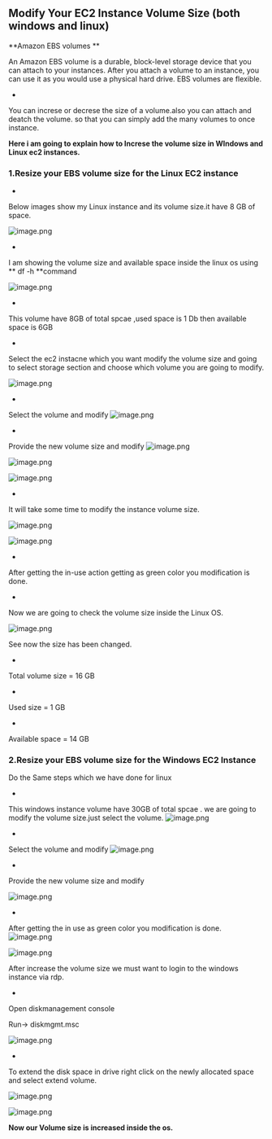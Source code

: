 ## Modify Your EC2 Instance Volume Size (both windows and linux)

**Amazon EBS volumes
**


> 
An Amazon EBS volume is a durable, block-level storage device that you can attach to your instances. After you attach a volume to an instance, you can use it as you would use a physical hard drive. EBS volumes are flexible. 


- 
You can increse or decrese the size of a volume.also you can attach and deatch the volume. so that you can simply add the many volumes to once instance.

**Here i am going to explain how to Increse the volume size in WIndows and Linux ec2 instances.**

### 1.Resize your EBS volume size for the Linux EC2 instance



- 
Below images show my Linux instance and its volume size.it have 8 GB of space.

![image.png](https://cdn.hashnode.com/res/hashnode/image/upload/v1630742456512/1fuspJ0zJ.png)


- 
I am showing the volume size and available space inside the linux os using ** df -h **command

![image.png](https://cdn.hashnode.com/res/hashnode/image/upload/v1630742517655/SoR9YmXKu.png)


- 
This volume have 8GB of total spcae ,used space is 1 Db then available space is 6GB


- 
Select the ec2 instacne which you want modify the volume size and going to select storage section and choose which volume you are going to modify.

![image.png](https://cdn.hashnode.com/res/hashnode/image/upload/v1630768196566/y-8ZBc3Ff.png)

- 
Select the volume and modify
![image.png](https://cdn.hashnode.com/res/hashnode/image/upload/v1630742562566/yJlgzxQlz.png)


- 
Provide the new volume size and modify
![image.png](https://cdn.hashnode.com/res/hashnode/image/upload/v1630742607204/FBY4PN9QK.png)


![image.png](https://cdn.hashnode.com/res/hashnode/image/upload/v1630742625250/-3h-Lm_Fq.png)


![image.png](https://cdn.hashnode.com/res/hashnode/image/upload/v1630742678880/s5EfiKAa5.png)



- 
It will take some time to modify the instance volume size.


![image.png](https://cdn.hashnode.com/res/hashnode/image/upload/v1630743052933/YORntD1lI.png)



![image.png](https://cdn.hashnode.com/res/hashnode/image/upload/v1630751515162/TDrSEhP_p.png)


- 
After getting the in-use action getting as green color you modification is done.


- 
Now we are going to check the volume size inside the Linux OS.

![image.png](https://cdn.hashnode.com/res/hashnode/image/upload/v1630753523894/4khmq40gL.png)


> 
See now the size has been changed.

- 
Total volume size = 16 GB

- 
Used size = 1 GB

- 
Available space = 14 GB

### 2.Resize your EBS volume size for the Windows EC2 Instance


> 
Do the Same steps which we have done for linux

- 
This  windows instance volume have 30GB of total spcae .
we are going to modify the volume size.just select the volume.
![image.png](https://cdn.hashnode.com/res/hashnode/image/upload/v1630754492745/LC9QgmnnL.png)


- 
Select the volume and modify
![image.png](https://cdn.hashnode.com/res/hashnode/image/upload/v1630754512211/rvzUsNR4l.png)

- 
Provide the new volume size and modify

![image.png](https://cdn.hashnode.com/res/hashnode/image/upload/v1630754543680/htllHjNMn.png)


- 
After getting the in use as green color you modification is done.
![image.png](https://cdn.hashnode.com/res/hashnode/image/upload/v1630754583487/4RigKcd5r.png)


![image.png](https://cdn.hashnode.com/res/hashnode/image/upload/v1630759856351/LJJeUx3_jb.png)


> 
After increase the volume size we must want to login to the windows instance via rdp.


- 
Open diskmanagement console 


> 
Run-> diskmgmt.msc

![image.png](https://cdn.hashnode.com/res/hashnode/image/upload/v1630760189344/EqhVJv6EB.png)


- 
To extend the disk space in drive right click on the newly allocated space and select extend volume.


![image.png](https://cdn.hashnode.com/res/hashnode/image/upload/v1630760506493/Cd3BY6veV.png)


![image.png](https://cdn.hashnode.com/res/hashnode/image/upload/v1630760588637/1j6N-FtyA.png)

**Now our Volume size is increased inside the os.**